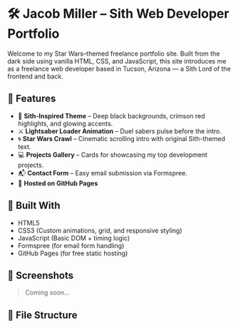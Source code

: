# 🛠️ Jacob Miller – Sith Web Developer Portfolio

Welcome to my Star Wars–themed freelance portfolio site. Built from the dark side using vanilla HTML, CSS, and JavaScript, this site introduces me as a freelance web developer based in Tucson, Arizona — a Sith Lord of the frontend and back.

## 🌌 Features

- 🔴 **Sith-Inspired Theme** – Deep black backgrounds, crimson red highlights, and glowing accents.
- ⚔️ **Lightsaber Loader Animation** – Duel sabers pulse before the intro.
- 🌀 **Star Wars Crawl** – Cinematic scrolling intro with original Sith-themed text.
- 💻 **Projects Gallery** – Cards for showcasing my top development projects.
- 📬 **Contact Form** – Easy email submission via Formspree.
- 🚀 **Hosted on GitHub Pages**

## 🧪 Built With

- HTML5
- CSS3 (Custom animations, grid, and responsive styling)
- JavaScript (Basic DOM + timing logic)
- Formspree (for email form handling)
- GitHub Pages (for free static hosting)

## 📸 Screenshots

> Coming soon...

## 📂 File Structure
